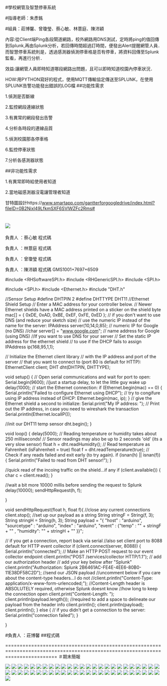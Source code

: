#學校網管及智慧停車系統

#指導老師：朱彥銘

#組員：莊博馨、曾瓊瑩、蔡心敏、林薏庭、陳沛穎

內容:從Client端Ping各段閘道網路，校外網路用DNS測試，定時將ping的值回傳到Splunk,再由Splunk分析，若回傳時間超過訂時間，便發出Alert提醒網管人員．
而智慧停車系統則是，透過感測器偵測停車格是否有停車，將資料回傳至Splunk監看，再進行分析．

效益:讓網管人員即時知道哪段網路出問題，且可以即時知道校園內停車狀況．


HOW:用PYTHON寫好的程式，使用MQTT傳輸協定傳送至SPLUNK，在使用SPLUNK告警功能發出錯誤的LOG檔
##功能性需求

1.偵測是否斷線

2.監控網段連線狀態

3.有異常的網段發出告警

4.分析各時段的連線品質

5.偵測校園那各停車格

6.監控停車狀態

7.分析各感測器狀態

##非功能性需求

1.有異常即時給使用者知道

2.當地磁感測器沒電讓管理者知道


甘特圖設計https://www.smartapp.com/gantterforgoogledrive/index.html?fileID=0B2NixI49LfkmSXF6SVlWZFc2Rms#



![](01.PNG)
==============================================================================================================================
負責人 ：蔡心敏
  程式碼

負責人 ：林薏庭
  程式碼

負責人 ：曾瓊瑩
  程式碼

  負責人 ：陳沛穎
  程式碼
  GMS1001+7697+6509

#include <RHSoftwareSPI.h>
#include <RHGenericSPI.h>
#include <SPI.h>

#include <SPI.h>
#include <Ethernet.h>
#include "DHT.h"

//Sensor Setup
#define DHTPIN 2 
#define DHTTYPE DHT11
//Ethernet Shield Setup
// Enter a MAC address for your controller below.
// Newer Ethernet shields have a MAC address printed on a sticker on the shield
byte mac[] = { 0xDE, 0xAD, 0xBE, 0xEF, 0xFE, 0xED };
// if you don't want to use DNS (and reduce your sketch size)
// use the numeric IP instead of the name for the server:
IPAddress server(10,14,0,85);  // numeric IP for Google (no DNS)
//char server[] = "www.google.com";    // name address for Google (using DNS)
//If you want to use DNS for your server
// Set the static IP address for the ethernet shield
// to use if the DHCP fails to assign
IPAddress ip(168,95,1,1);

// Initialize the Ethernet client library
// with the IP address and port of the server
// that you want to connect to (port 80 is default for HTTP):
EthernetClient client;
DHT dht(DHTPIN, DHTTYPE);

void setup() {
  // Open serial communications and wait for port to open:
  Serial.begin(9600);
  //just a startup delay, to let the little guy wake up
  delay(1000);
  // start the Ethernet connection:
  if (Ethernet.begin(mac) == 0) {
    Serial.println("Failed to configure Ethernet using DHCP");
    // try to congifure using IP address instead of DHCP:
    Ethernet.begin(mac, ip);
  }
  // give the Ethernet shield a second to initialize:
  Serial.print("My IP address: ");
  // Print out the IP address, in case you need to wireshark the transaction
  Serial.println(Ethernet.localIP());
  
  //init our DHT11 temp sensor
  dht.begin();
}

void loop()
{
  delay(5000);
  // Reading temperature or humidity takes about 250 milliseconds!
  // Sensor readings may also be up to 2 seconds 'old' (its a very slow sensor)
  float h = dht.readHumidity();
  // Read temperature as Fahrenheit (isFahrenheit = true)
  float f = dht.readTemperature(true);
  // Check if any reads failed and exit early (to try again).
  if (isnan(h) || isnan(f)) {
    Serial.println("Failed to read from DHT sensor!");
  }

  //quick read of the incoing traffic on the shield...if any
  if (client.available()) {
    char c = client.read();
  }

  //wait a bit more 10000 millis before sending the request to Splunk
  delay(10000);
  sendHttpRequest(h, f);
  


}

void sendHttpRequest(float h, float f){
  //close any current connections
  client.stop();
  //set up our payload as a string
  String stringF = String(f, 3);
  String stringH = String(h, 3);
  String payload = "{ \"host\" : \"arduino\", \"sourcetype\" : \"arduino\", \"index\" : \"arduino\", \"event\" :  {\"temp\" : \"" + stringF + "\" , \"humidity\": \"" + stringH + "\" }}";

  // if you get a connection, report back via serial
  //also set client port to 8088 default for HTTP event collector
  if (client.connect(server, 8088)) {
    Serial.println("connected");
    // Make an HTTP POST request to our event collector endpoint
    client.println("POST /services/collector HTTP/1.1");
    // add our authorization header
    // add your key below after "Splunk"
    client.println("Authorization: Splunk 2B6461AC-FE4E-4EE6-80B0-11E38DF58C2D");
    //send our JSON payload
    //uncomment below if you care about the content-type headers...I do not
    //client.println("Content-Type: application/x-www-form-urlencoded;");
    //Content-Length header is ABSOLUTELY required, otherwise Splunk doesnt know
    //how long to keep the connection open
    client.print("Content-Length: ");
    client.println(payload.length());
    //required to add a space to delineate our payload from the header info
    client.println();
    client.println(payload);
    client.println();
  }
  else {
    // if you didn't get a connection to the server:
    Serial.println("connection failed");
  }

}

#負責人 ：莊博馨
##程式碼


==============================================================================================================================
＃期末簡報

![](投影片01.jpg)
![](投影片02.jpg)
![](投影片03.jpg)
![](投影片04.jpg)
![](投影片05.jpg)
![](投影片06.jpg)
![](投影片07.jpg)
![](投影片08.jpg)
![](投影片09.jpg)
![](投影片10.jpg)
![](投影片11.jpg)
![](投影片12.jpg)
![](投影片13.jpg)
![](投影片14.jpg)
![](投影片15.jpg)
![](投影片16.jpg)
![](投影片17.jpg)
![](投影片18.jpg)
![](投影片19.jpg)
![](投影片20.jpg)
![](投影片21.jpg)
![](投影片22.jpg)
![](投影片23.jpg)
![](投影片24.jpg)
![](投影片25.jpg)
![](投影片26.jpg)
![](投影片27.jpg)
![](投影片28.jpg)
![](投影片29.jpg)
![](投影片30.jpg)
![](投影片31.jpg)
![](投影片32.jpg)
![](投影片33.jpg)
![](投影片34.jpg)
![](投影片35.jpg)
![](投影片36.jpg)
![](投影片37.jpg)
![](投影片38.jpg)
![](投影片39.jpg)
![](投影片40.jpg)
![](投影片41.jpg)
![](投影片42.jpg)
![](投影片43.jpg)
![](投影片44.jpg)
![](投影片45.jpg)
![](投影片46.jpg)
![](投影片47.jpg)
![](投影片48.jpg)
![](投影片49.jpg)
![](投影片50.jpg)
![](投影片51.jpg)



